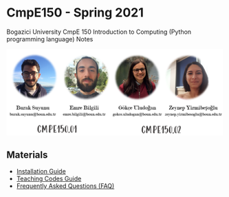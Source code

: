 # CmpE150 - Spring 2021

Bogazici University CmpE 150 Introduction to Computing (Python programming language) Notes

![](figures/team-fixed.png)

## Materials

* [Installation Guide](InstallationGuide.md)
* [Teaching Codes Guide](TeachingCodesGuide.md)
* [Frequently Asked Questions (FAQ)](FrequentlyAskedQuestions%20(FAQ).md)

